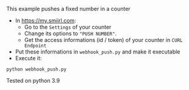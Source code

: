 
This example pushes a fixed number in a counter
- In https://my.smiirl.com:
    - Go to the `Settings` of your counter
    - Change its options to `"PUSH NUMBER"`. 
    - Get the access informations (id / token) of your counter in `CURL Endpoint` 
- Put these informations in `webhook_push.py` and make it executable
- Execute it:
```
python webhook_push.py
```
 
Tested on python 3.9 